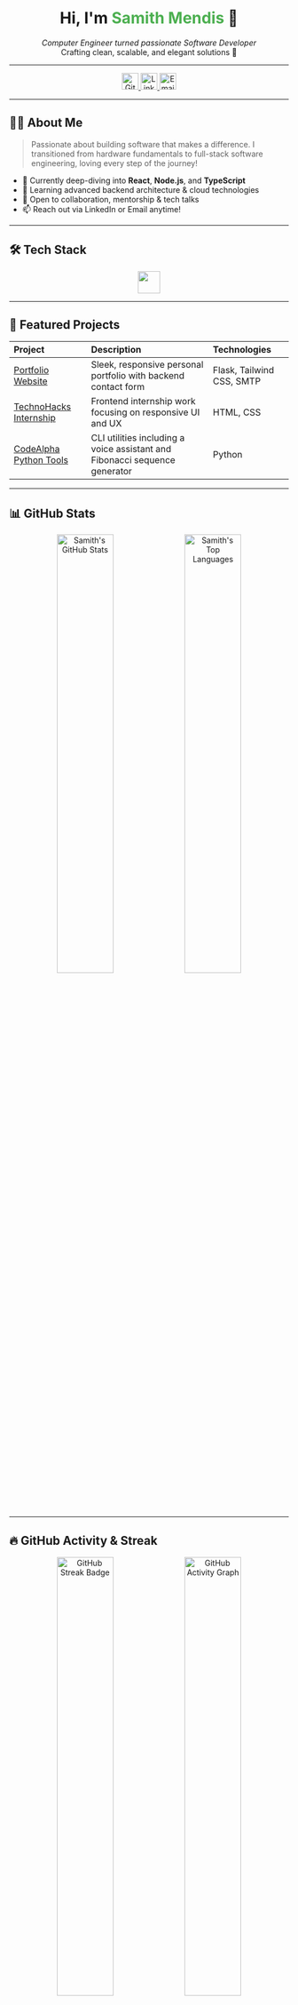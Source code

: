 <h1 align="center">Hi, I'm <span style="color:#4CAF50;">Samith Mendis</span> 👋</h1>

<p align="center">
  <em>Computer Engineer turned passionate Software Developer</em><br/>
  Crafting clean, scalable, and elegant solutions 🚀
</p>

---

<div align="center">

<a href="https://github.com/dsamithmendis" target="_blank">
  <img src="https://img.shields.io/github/followers/dsamithmendis?label=Follow&style=social&logo=github&logoColor=white" alt="GitHub Followers" height="30" />
</a>
<a href="https://linkedin.com/in/dsamithmendis" target="_blank">
  <img src="https://img.shields.io/badge/LinkedIn-Connect-blue?style=flat-square&logo=linkedin&logoColor=white" alt="LinkedIn" height="30" />
</a>
<a href="mailto:samithmendis.01@gmail.com" target="_blank">
  <img src="https://img.shields.io/badge/Email-samithmendis.01@gmail.com-red?style=flat-square&logo=gmail&logoColor=white" alt="Email" height="30" />
</a>

</div>

---

## 👨‍💻 About Me

> Passionate about building software that makes a difference. I transitioned from hardware fundamentals to full-stack software engineering, loving every step of the journey!

- 🔭 Currently deep-diving into **React**, **Node.js**, and **TypeScript**  
- 🌱 Learning advanced backend architecture & cloud technologies  
- 💬 Open to collaboration, mentorship & tech talks  
- 📫 Reach out via LinkedIn or Email anytime!

---

## 🛠️ Tech Stack

<p align="center">
  <img src="https://skillicons.dev/icons?i=python,flask,html,css,tailwind,js,ts,nodejs,git,github,vscode" height="40" />
</p>

---

## 🚀 Featured Projects

| Project | Description | Technologies |
| :--- | :--- | :--- |
| [Portfolio Website](https://github.com/dsamithmendis/www.dsamithmendis.com) | Sleek, responsive personal portfolio with backend contact form | Flask, Tailwind CSS, SMTP |
| [TechnoHacks Internship](https://github.com/dsamithmendis?tab=repositories&q=TechnoHacks) | Frontend internship work focusing on responsive UI and UX | HTML, CSS |
| [CodeAlpha Python Tools](https://github.com/dsamithmendis?tab=repositories&q=CodeAlpha) | CLI utilities including a voice assistant and Fibonacci sequence generator | Python |

---

## 📊 GitHub Stats

<p align="center">
  <img 
    src="https://github-readme-stats.vercel.app/api?username=dsamithmendis&show_icons=true&theme=tokyonight&count_private=true&hide_border=true&card_width=400&bg_color=0d1117&text_color=c9d1d9&icon_color=58a6ff&title_color=79c0ff&border_radius=20&hide_title=false" 
    width="45%" 
    alt="Samith's GitHub Stats" 
  />
  <img 
    src="https://github-readme-stats.vercel.app/api/top-langs/?username=dsamithmendis&layout=compact&theme=tokyonight&hide_border=true&card_width=400&bg_color=0d1117&text_color=c9d1d9&border_radius=20&hide_title=false" 
    width="45%" 
    alt="Samith's Top Languages" 
  />
</p>

---

## 🔥 GitHub Activity & Streak

<p align="center">
  <!-- Replaced streak stats with a stable badge -->
  <img 
    src="https://img.shields.io/badge/GitHub%20Streak-🔥%20Active-green" 
    alt="GitHub Streak Badge" 
    width="45%" 
  />
  <img 
    src="https://github-readme-activity-graph.vercel.app/graph?username=dsamithmendis&theme=react-dark&hide_border=true&area=true&radius=15&color=58a6ff" 
    width="45%" 
    alt="GitHub Activity Graph" 
  />
</p>

---

## 🌍 Contribution Calendar

<p align="center">
  <img 
    src="https://ghchart.rshah.org/31c48f/dsamithmendis" 
    alt="GitHub Contribution Chart" 
    width="80%" 
    style="border-radius: 15px; box-shadow: 0 4px 8px rgba(0,0,0,0.2);" 
  />
</p>

---

## 🎯 Goals & Aspirations

- 🚀 Master **React & Next.js** for high-performance web apps  
- ⚙️ Build secure, scalable **RESTful APIs** with Node.js and Express  
- ☁️ Gain expertise in **Docker**, **Kubernetes**, and **CI/CD pipelines**  
- 🤝 Actively contribute to open-source and grow the dev community  

---

## 🤝 Let's Connect

<p align="center">
  <a href="https://linkedin.com/in/dsamithmendis" target="_blank" title="LinkedIn">
    <img src="https://img.shields.io/badge/LinkedIn-0A66C2?style=for-the-badge&logo=linkedin&logoColor=white" height="30" />
  </a>
  <a href="https://github.com/dsamithmendis" target="_blank" title="GitHub">
    <img src="https://img.shields.io/badge/GitHub-181717?style=for-the-badge&logo=github&logoColor=white" height="30" />
  </a>
  <a href="mailto:samithmendis.01@gmail.com" target="_blank" title="Email">
    <img src="https://img.shields.io/badge/Email-D14836?style=for-the-badge&logo=gmail&logoColor=white" height="30" />
  </a>
</p>

---

<p align="center" style="font-style: italic;">
  “<strong>Code. Break. Build. Learn. Repeat.</strong>” 💡
</p>
